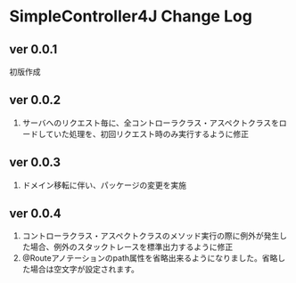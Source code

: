 # SimpleController4J Change Log

## ver 0.0.1
初版作成

## ver 0.0.2
1. サーバへのリクエスト毎に、全コントローラクラス・アスペクトクラスをロードしていた処理を、初回リクエスト時のみ実行するように修正

## ver 0.0.3
1. ドメイン移転に伴い、パッケージの変更を実施

## ver 0.0.4
1. コントローラクラス・アスペクトクラスのメソッド実行の際に例外が発生した場合、例外のスタックトレースを標準出力するように修正
2. @Routeアノテーションのpath属性を省略出来るようになりました。省略した場合は空文字が設定されます。
